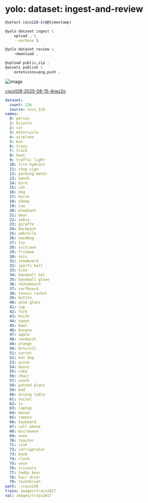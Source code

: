 # yolo: dataset: ingest-and-review

```bash
@select coco128-$(@@timestamp)

@yolo dataset ingest \
    upload . \
    --verbose 1

@yolo dataset review \
	~download .

@upload public,zip .
@assets publish \
    extensions=png,push .
```


![image](https://github.com/kamangir/assets/blob/main/coco128-2025-08-15-4nez2o/review.png?raw=true)

[coco128-2025-08-15-4nez2o](https://kamangir-public.s3.ir-thr-at1.arvanstorage.ir/coco128-2025-08-15-4nez2o.tar.gz)

```yaml
dataset:
  count: 126
  source: coco_128
names:
  0: person
  1: bicycle
  2: car
  3: motorcycle
  4: airplane
  5: bus
  6: train
  7: truck
  8: boat
  9: traffic light
  10: fire hydrant
  11: stop sign
  12: parking meter
  13: bench
  14: bird
  15: cat
  16: dog
  17: horse
  18: sheep
  19: cow
  20: elephant
  21: bear
  22: zebra
  23: giraffe
  24: backpack
  25: umbrella
  26: handbag
  27: tie
  28: suitcase
  29: frisbee
  30: skis
  31: snowboard
  32: sports ball
  33: kite
  34: baseball bat
  35: baseball glove
  36: skateboard
  37: surfboard
  38: tennis racket
  39: bottle
  40: wine glass
  41: cup
  42: fork
  43: knife
  44: spoon
  45: bowl
  46: banana
  47: apple
  48: sandwich
  49: orange
  50: broccoli
  51: carrot
  52: hot dog
  53: pizza
  54: donut
  55: cake
  56: chair
  57: couch
  58: potted plant
  59: bed
  60: dining table
  61: toilet
  62: tv
  63: laptop
  64: mouse
  65: remote
  66: keyboard
  67: cell phone
  68: microwave
  69: oven
  70: toaster
  71: sink
  72: refrigerator
  73: book
  74: clock
  75: vase
  76: scissors
  77: teddy bear
  78: hair drier
  79: toothbrush
path: ./coco128
train: images/train2017
val: images/train2017

```
